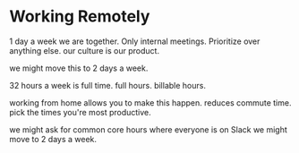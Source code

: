 # Working Remotely

1 day a week we are together. Only internal meetings. Prioritize over anything else.
our culture is our product.

we might move this to 2 days a week.

32 hours a week is full time. full hours. billable hours.

working from home allows you to make this happen. reduces commute time. pick the times you're most productive.

we might ask for common core hours where everyone is on Slack
we might move to 2 days a week.
